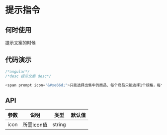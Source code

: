 # 提示指令

## 何时使用
提示文案的时候

## 代码演示

```js
/*angular*/
/*desc 提示文案 desc*/

<span prompt icon="&#xe66d;">只能选择出售中的商品、每个商品只能选择1个规格，每个巨划算最多选择200个商品</span>
```

## API

| 参数 | 说明 | 类型 | 默认值 |
| --- | --- | --- | --- |
| icon | 所需icon值 | string |  |